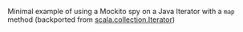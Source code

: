 Minimal example of using a Mockito spy on a Java Iterator with a `map` method
(backported from [scala.collection.Iterator](https://www.scala-lang.org/api/current/scala/collection/Iterator.html))
